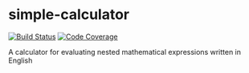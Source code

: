 # simple-calculator

[![Build Status](https://travis-ci.org/Muhammad-Umer/simple-calculator.svg?branch=master)](https://travis-ci.org/Muhammad-Umer/simple-calculator)
[![Code Coverage](https://codecov.io/github/Muhammad-Umer/simple-calculator/coverage.svg)](https://codecov.io/gh/Muhammad-Umer/simple-calculator)

A calculator for evaluating nested mathematical expressions written in English
